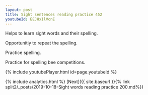 ```yaml
---
layout: post
title: Sight sentences reading practice 452
youtubeId: EEJHxIlVcnE
---
```

 
 
Helps to learn sight words and their spelling.

Opportunitiy to repeat the spelling. 

Practice spelling. 
 
Practice for spelling bee competitions. 
 
{% include youtubePlayer.html id=page.youtubeId %}
 
 
{% include analytics.html %} 
[Next]({{ site.baseurl }}{% link  split2/_posts/2019-10-18-Sight words reading practice 200.md%})
 
